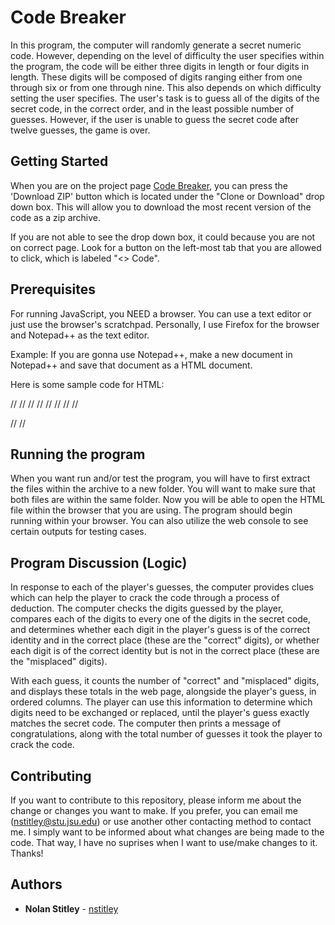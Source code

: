 # Code Breaker

In this program, the computer will randomly generate a secret numeric code. However, depending on the level of difficulty the user specifies within the program, the code will be either three digits in length or four digits in length. These digits will be composed of digits ranging either from one through six or from one through nine. This also depends on which difficulty setting the user specifies. The user's task is to guess all of the digits of the secret code, in the correct order, and in the least possible number of guesses. However, if the user is unable to guess the secret code after twelve guesses, the game is over.

## Getting Started

When you are on the project page [Code Breaker](https://github.com/nstitley/Portfolio_Part_One), you can press the 'Download ZIP' button which is located under the "Clone or Download" drop down box. This will allow you to download the most recent version of the code as a zip archive.

If you are not able to see the drop down box, it could because you are not on correct page. Look for a button on the left-most tab that you are allowed to click, which is labeled "<> Code".

## Prerequisites

For running JavaScript, you NEED a browser. You can use a text editor or just use the browser's scratchpad. Personally, I use Firefox for the browser and Notepad++ as the text editor.

Example: If you are gonna use Notepad++, make a new document in Notepad++ and save that document as a HTML document.

Here is some sample code for HTML:

//<html>
   //<head>
      //<title>Codebreaker!</title>
      //<meta charset="utf-8">
      //<script type="text/javascript" src="p1.js"></script>
   //</head> 
   //<body>
      //<div id="results"></div>
   //</body> 
//</html>

## Running the program

When you want run and/or test the program, you will have to first extract the files within the archive to a new folder. You will want to make sure that both files are within the same folder. Now you will be able to open the HTML file within the browser that you are using. The program should begin running within your browser. You can also utilize the web console to see certain outputs for testing cases.

## Program Discussion (Logic)

In response to each of the player's guesses, the computer provides clues which can help the player to crack the code through a process of deduction. The computer checks the digits guessed by the player, compares each of the digits to every one of the digits in the secret code, and determines whether each digit in the player's guess is of the correct identity and in the correct place (these are the "correct" digits), or whether each digit is of the correct identity but is not in the correct place (these are the "misplaced" digits).

With each guess, it counts the number of "correct" and "misplaced" digits, and displays these totals in the web page, alongside the player's guess, in ordered columns.  The player can use this information to determine which digits need to be exchanged or replaced, until the player's guess exactly matches the secret code.  The computer then prints a message of congratulations, along with the total number of guesses it took the player to crack the code.

## Contributing

If you want to contribute to this repository, please inform me about the change or changes you want to make. If you prefer, you can email me (nstitley@stu.jsu.edu) or use another other contacting method to contact me. I simply want to be informed about what changes are being made to the code. That way, I have no suprises when I want to use/make changes to it. Thanks! 

## Authors

* **Nolan Stitley** - [nstitley](https://github.com/nstitley)
